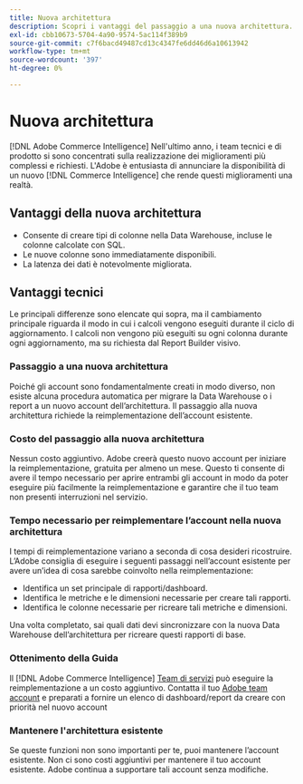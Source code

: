 ```yaml
---
title: Nuova architettura
description: Scopri i vantaggi del passaggio a una nuova architettura.
exl-id: cbb10673-5704-4a90-9574-5ac114f389b9
source-git-commit: c7f6bacd49487cd13c4347fe6dd46d6a10613942
workflow-type: tm+mt
source-wordcount: '397'
ht-degree: 0%

---
```


# Nuova architettura

[!DNL Adobe Commerce Intelligence] Nell&#39;ultimo anno, i team tecnici e di prodotto si sono concentrati sulla realizzazione dei miglioramenti più complessi e richiesti. L&#39;Adobe è entusiasta di annunciare la disponibilità di un nuovo [!DNL Commerce Intelligence] che rende questi miglioramenti una realtà.

## Vantaggi della nuova architettura

* Consente di creare tipi di colonne nella Data Warehouse, incluse le colonne calcolate con SQL.
* Le nuove colonne sono immediatamente disponibili.
* La latenza dei dati è notevolmente migliorata.

## Vantaggi tecnici

Le principali differenze sono elencate qui sopra, ma il cambiamento principale riguarda il modo in cui i calcoli vengono eseguiti durante il ciclo di aggiornamento. I calcoli non vengono più eseguiti su ogni colonna durante ogni aggiornamento, ma su richiesta dal Report Builder visivo.

### Passaggio a una nuova architettura

Poiché gli account sono fondamentalmente creati in modo diverso, non esiste alcuna procedura automatica per migrare la Data Warehouse o i report a un nuovo account dell’architettura. Il passaggio alla nuova architettura richiede la reimplementazione dell’account esistente.

### Costo del passaggio alla nuova architettura

Nessun costo aggiuntivo. Adobe creerà questo nuovo account per iniziare la reimplementazione, gratuita per almeno un mese. Questo ti consente di avere il tempo necessario per aprire entrambi gli account in modo da poter eseguire più facilmente la reimplementazione e garantire che il tuo team non presenti interruzioni nel servizio.

### Tempo necessario per reimplementare l’account nella nuova architettura

I tempi di reimplementazione variano a seconda di cosa desideri ricostruire. L’Adobe consiglia di eseguire i seguenti passaggi nell’account esistente per avere un’idea di cosa sarebbe coinvolto nella reimplementazione:

* Identifica un set principale di rapporti/dashboard.
* Identifica le metriche e le dimensioni necessarie per creare tali rapporti.
* Identifica le colonne necessarie per ricreare tali metriche e dimensioni.

Una volta completato, sai quali dati devi sincronizzare con la nuova Data Warehouse dell’architettura per ricreare questi rapporti di base.

### Ottenimento della Guida

Il [!DNL Adobe Commerce Intelligence] [Team di servizi](https://experienceleague.adobe.com/docs/commerce-knowledge-base/kb/troubleshooting/miscellaneous/mbi-service-policies.html) può eseguire la reimplementazione a un costo aggiuntivo. Contatta il tuo [Adobe team account](../../guide-overview.md#Submitting-a-Support-Ticket) e preparati a fornire un elenco di dashboard/report da creare con priorità nel nuovo account

### Mantenere l&#39;architettura esistente

Se queste funzioni non sono importanti per te, puoi mantenere l’account esistente. Non ci sono costi aggiuntivi per mantenere il tuo account esistente. Adobe continua a supportare tali account senza modifiche.
